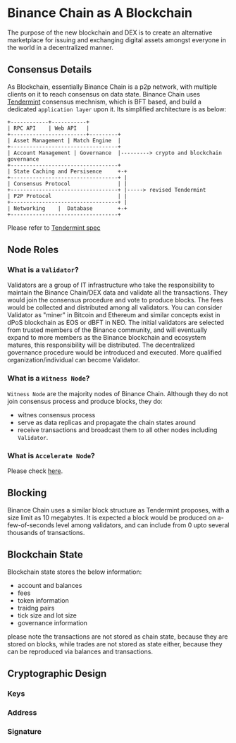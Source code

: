 # Binance Chain as A Blockchain

The purpose of the new blockchain and DEX is to create an alternative marketplace for issuing and exchanging digital assets amongst everyone in the world in a decentralized manner. 

## Consensus Details


As Blockchain, essentially Binance Chain is a p2p network, with multiple clients on it to reach consensus on data state. Binance Chain uses [Tendermint](https://github.com/tendermint/tendermint) consensus mechnism, which is BFT based, and build a dedicated `application layer` upon it. Its simplified architecture is as below:

```
+------------+-----------+
| RPC API    | Web API   |
+------------------------+---------+
| Asset Management | Match Engine  |
+----------------------------------+
| Account Management | Governance  |---------> crypto and blockchain governance
+----------------------------------+
| State Caching and Persisence     +-+
+----------------------------------+ |
| Consensus Protocol               | |
+----------------------------------+ |-----> revised Tendermint
| P2P Protocol                     | |
+----------------------------------+ |
| Networking    |  Database        +-+
+----------------------------------+

```

Please refer to [Tendermint spec](https://github.com/tendermint/tendermint/blob/master/docs/spec/consensus/consensus.md)


## Node Roles

### What is a `Validator`?

Validators are a group of IT infrastructure who take the responsibility to maintain the Binance Chain/DEX data and validate all the transactions. They would join the consensus procedure and vote to produce blocks. The fees would be collected and distributed among all validators. You can consider Validator as "miner" in Bitcoin and Ethereum and similar concepts exist in dPoS blockchain as EOS or dBFT in NEO. The initial validators are selected from trusted members of the Binance community, and will eventually expand to more members as the Binance blockchain and ecosystem matures, this responsibility will be distributed. The decentralized governance procedure would be introduced and executed. More qualified organization/individual can become Validator.


### What is a `Witness Node`?
`Witness Node` are the majority nodes of Binance Chain. Although they do not join consensus process and produce blocks, they do:

- witnes consensus process
- serve as data replicas and propagate the chain states around
- receive transactions and broadcast them to all other nodes including `Validator`.

### What is `Accelerate Node`?
Please check [here](faq.md#what_is_the_accelerated_node).

## Blocking

Binance Chain uses a similar block structure as Tendermint proposes, with a size limit as 10 megabytes. It is expected a block would be produced on a-few-of-seconds level among validators, and can include from 0 upto several thousands of transactions.

## Blockchain State
Blockchain state stores the below information:

- account and balances
- fees
- token information
- traidng pairs
- tick size and lot size
- governance information

please note the transactions are not stored as chain state, because they are stored on blocks, while trades are not stored as state either, because they can be reproduced via balances and transactions.

## Cryptographic Design

### Keys

### Address

### Signature